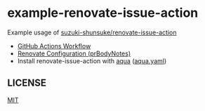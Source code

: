 # example-renovate-issue-action

Example usage of [suzuki-shunsuke/renovate-issue-action](https://github.com/suzuki-shunsuke/renovate-issue-action)

* [GitHub Actions Workflow](.github/workflows/close-renovate-pr.yaml)
* [Renovate Configuration (prBodyNotes)](renovate.json5)
* Install renovate-issue-action with [aqua](https://aquaproj.github.io/) ([aqua.yaml](aqua.yaml))

## LICENSE

[MIT](LICENSE)
